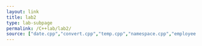 ```yaml
---
layout: link
title: lab2
type: lab-subpage
permalink: /C++lab/lab2/
source: ["date.cpp","convert.cpp","temp.cpp","namespace.cpp","employee.cpp","staff.cpp"]
---
```


